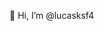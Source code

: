 👋 Hi, I’m @lucasksf4

<!---
lucasksf4/lucasksf4 is a ✨ special ✨ repository because its `README.md` (this file) appears on your GitHub profile.
You can click the Preview link to take a look at your changes.
--->
